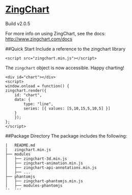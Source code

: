 # [ZingChart](http://www.zingchart.com)
Build v2.0.5

For more info on using ZingChart, see the docs: http://www.zingchart.com/docs

##Quick Start
Include a reference to the zingchart library
```
<script src="zingchart.min.js"></script>
```
The `zingchart` object is now accessible. Happy charting!
```
<div id="chart"></div>
<script>
window.onload = function() {
zingchart.render({
    id: "chart",
    data: {
        type: "line",
        series: [{ values: [5,10,15,5,10,5] }]
    }
    });
};
</script>
```


##Package Directory
The package includes the following:
```
|   README.md
|   zingchart.min.js
├── modules
│   ├── zingchart-3d.min.js
│   ├── zingchart-animation.min.js
│   ├── zingchart-api-annotations.min.js
│   ├── ...
├── phantomjs
│   ├── zingchart-phantomjs.min.js
│   ├── modules-phantomjs
''	'''
